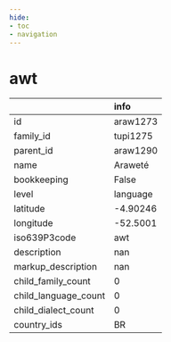 ```yaml
---
hide:
- toc
- navigation
---
```

# awt
|                      | info     |
|:---------------------|:---------|
| id                   | araw1273 |
| family_id            | tupi1275 |
| parent_id            | araw1290 |
| name                 | Araweté  |
| bookkeeping          | False    |
| level                | language |
| latitude             | -4.90246 |
| longitude            | -52.5001 |
| iso639P3code         | awt      |
| description          | nan      |
| markup_description   | nan      |
| child_family_count   | 0        |
| child_language_count | 0        |
| child_dialect_count  | 0        |
| country_ids          | BR       |